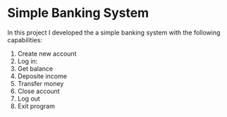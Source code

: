 # Simple Banking System

In this project I developed the a simple banking system with the following capabilities:

1. Create new account
2. Log in:
3. Get balance
4. Deposite income
5. Transfer money
6. Close account
7. Log out
8. Exit program
